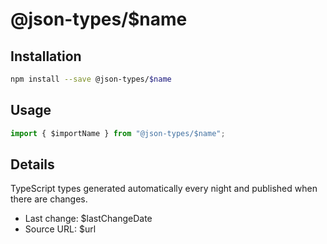 # @json-types/$name

## Installation

```sh
npm install --save @json-types/$name
```

## Usage

```ts
import { $importName } from "@json-types/$name";
```

## Details

TypeScript types generated automatically every night and published when there are changes.

- Last change: $lastChangeDate
- Source URL: $url
